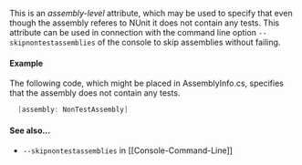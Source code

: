 This is an _assembly-level_ attribute, which may be used to specify that even though
the assembly referes to NUnit it does not contain any tests. This attribute can be
used in connection with the command line option `--skipnontestassemblies` of the
console to skip assemblies without failing.

#### Example

The following code, which might be placed in AssemblyInfo.cs, specifies that the
assembly does not contain any tests.

```C#
  [assembly: NonTestAssembly]
```


#### See also...
 * `--skipnontestassemblies` in [[Console-Command-Line]]
